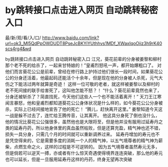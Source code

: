 # by跳转接口点击进入网页 自动跳转秘密入口

最/新/观/看/入/口/ http://www.baidu.com/link?url=ok3_Ml5QdPpOWDUDT8PseJcBKYiYUthhvs1MDf_XWaxIqoOiiz3h9rK40scs4rg4&wd


by跳转接口点击进入网页 自动跳转秘密入口
江兄，葵花前辈的分身被姜黎和柳村那个老不死的给杀了，一起来甘特娘的！”皇甫烈怒吼一声，都开始爆粗口了。
    对他们而言葵花公公是前辈，曾经在修行路上护持过他们很长一段时间，如果葵花公公的分身还活着，他最起码还能活个十余年，但是现在他的分身被人杀死，元气大伤之下能活过两年就算是奇迹！
    这样一位可敬的老者，就这样被姜黎以及柳村的老不死间接的联手给害死了，这叫他怎能不怒？！
    “什么？葵花前辈竟然也来了，分身还被斩杀了？简直找死，今天他们这些人一个也不能活着离开！”
    天刀王江寒闻言暴怒，他和皇甫烈都知道葵花公公身体状况是什么样的，如今葵花公公分身被杀，实际上已经间接地宣告了他的死亡！
    “腾儿，赶快离开这里。”
    姜黎知道今天这一战是躲不过去了，连忙给王腾传音，让其离开。
    他这具分身死了倒也没什么，他的情况比葵花公公强很多，虽然他也是大限将至，但是他并没有服用过延寿丹之类的延寿丹药，所以他身体里的真血虽然枯败，但是还算充盈，精气神也还不错，损失一具分身，只需几个月的时间就可以重新调养过来。
    延寿丹增加的寿元也不是凭空得来的，它是需要多度的消耗一个人的精气神，以五气境尊者的精气神为薪柴，点燃生命之火，这样的过程是不可逆转的。
    因为五气境尊者虽然寿元无多，但是倘若可以逆天一搏，亦或者有什么惊天奇遇使得境界连连突破，那么他的寿元也可以延长，但是一旦服用延寿丹这样的丹药，终身无望再次突破
